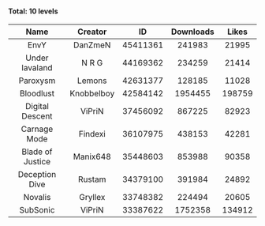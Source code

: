 #### Total: 10 levels

| Name | Creator | ID | Downloads | Likes |
|:---:|:---:|:---:|:---:|:---:|
| EnvY | DanZmeN | 45411361 | 241983 | 21995
| Under lavaland | N R G | 44169362 | 234259 | 21414
| Paroxysm | Lemons | 42631377 | 128185 | 11028
| Bloodlust | Knobbelboy | 42584142 | 1954455 | 198759
| Digital Descent | ViPriN | 37456092 | 867225 | 82923
| Carnage Mode | Findexi | 36107975 | 438153 | 42281
| Blade of Justice | Manix648 | 35448603 | 853988 | 90358
| Deception Dive | Rustam | 34379100 | 391984 | 24892
| Novalis | Gryllex | 33748382 | 224494 | 20605
| SubSonic | ViPriN | 33387622 | 1752358 | 134912

